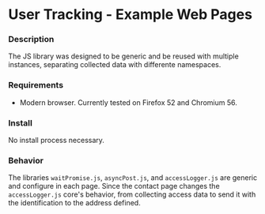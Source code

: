 # User Tracking - Example Web Pages


### Description
The JS library was designed to be generic and be reused with multiple instances, separating
collected data with differente namespaces.


### Requirements
* Modern browser. Currently tested on Firefox 52 and Chromium 56.


### Install
No install process necessary.


### Behavior
The libraries `waitPromise.js`, `asyncPost.js`, and `accessLogger.js` are generic and configure in
each page.
Since the contact page changes the `accessLogger.js` core's behavior, from collecting access data to
send it with the identification to the address defined.
